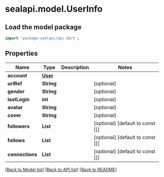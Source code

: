 # sealapi.model.UserInfo

## Load the model package
```dart
import 'package:sealapi/api.dart';
```

## Properties
Name | Type | Description | Notes
------------ | ------------- | ------------- | -------------
**account** | [**User**](User.md) |  | 
**urlRef** | **String** |  | [optional] 
**gender** | **String** |  | [optional] 
**lastLogin** | **int** |  | [optional] 
**avatar** | **String** |  | [optional] 
**cover** | **String** |  | [optional] 
**followers** | **List<String>** |  | [optional] [default to const []]
**follows** | **List<String>** |  | [optional] [default to const []]
**connections** | **List<String>** |  | [optional] [default to const []]

[[Back to Model list]](../README.md#documentation-for-models) [[Back to API list]](../README.md#documentation-for-api-endpoints) [[Back to README]](../README.md)


